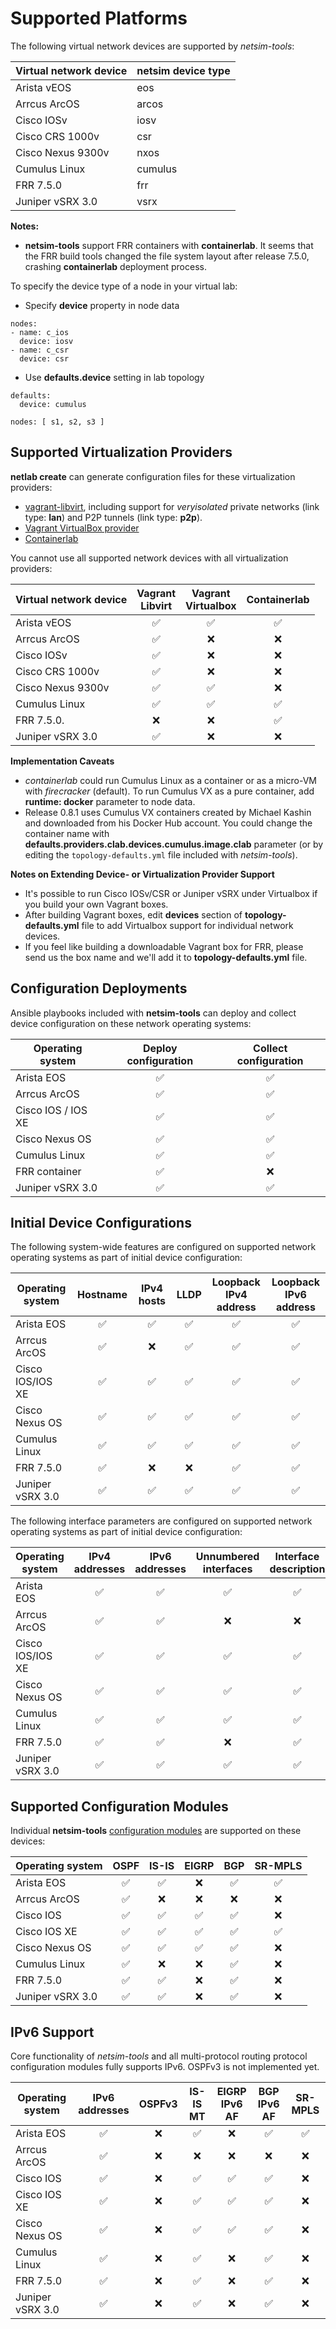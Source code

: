 # Supported Platforms

The following virtual network devices are supported by *netsim-tools*:

| Virtual network device | netsim device type |
|------------------------|--------------------|
| Arista vEOS            | eos                |
| Arrcus ArcOS           | arcos              |
| Cisco IOSv             | iosv               |
| Cisco CRS 1000v        | csr                |
| Cisco Nexus 9300v      | nxos               |
| Cumulus Linux          | cumulus            |
| FRR 7.5.0              | frr                |
| Juniper vSRX 3.0       | vsrx               |

**Notes:**
* **netsim-tools** support FRR containers with **containerlab**. It seems that the FRR build tools changed the file system layout after release 7.5.0, crashing **containerlab** deployment process.

To specify the device type of a node in your virtual lab:

* Specify **device** property in node data

```
nodes:
- name: c_ios
  device: iosv
- name: c_csr
  device: csr
```

* Use **defaults.device** setting in lab topology

```
defaults:
  device: cumulus

nodes: [ s1, s2, s3 ]
```

## Supported Virtualization Providers

**netlab create** can generate configuration files for these virtualization providers:

* [vagrant-libvirt](https://github.com/vagrant-libvirt/vagrant-libvirt), including support for *veryisolated* private networks (link type: **lan**) and P2P tunnels (link type: **p2p**).
* [Vagrant VirtualBox provider](https://www.vagrantup.com/docs/providers/virtualbox)
* [Containerlab](https://containerlab.srlinux.dev/)

You cannot use all supported network devices with all virtualization providers:

| Virtual network device | Vagrant<br />Libvirt | Vagrant<br />Virtualbox | Containerlab |
|------------------------|:-:|:-:|:-:|
| Arista vEOS            | ✅ | ✅ | ✅ |
| Arrcus ArcOS           | ✅ | ❌ | ❌ |
| Cisco IOSv             | ✅ | ❌ | ❌ |
| Cisco CRS 1000v        | ✅ | ❌ | ❌ |
| Cisco Nexus 9300v      | ✅ | ✅ | ❌ |
| Cumulus Linux          | ✅ | ✅ | ✅ |
| FRR 7.5.0.             | ❌ | ❌ | ✅ |
| Juniper vSRX 3.0       | ✅ | ❌ | ❌ |

**Implementation Caveats**
* *containerlab* could run Cumulus Linux as a container or as a micro-VM with *firecracker* (default). To run Cumulus VX as a pure container, add **runtime: docker** parameter to node data.
* Release 0.8.1 uses Cumulus VX containers created by Michael Kashin and downloaded from his Docker Hub account. You could change the container name with **defaults.providers.clab.devices.cumulus.image.clab** parameter (or by editing the `topology-defaults.yml` file included with *netsim-tools*).

**Notes on Extending Device- or Virtualization Provider Support**

* It's possible to run Cisco IOSv/CSR or Juniper vSRX under Virtualbox if you build your own Vagrant boxes.
* After building Vagrant boxes, edit **devices** section of **topology-defaults.yml** file to add Virtualbox support for individual network devices.
* If you feel like building a downloadable Vagrant box for FRR, please send us the box name and we'll add it to **topology-defaults.yml** file.

## Configuration Deployments

Ansible playbooks included with **netsim-tools** can deploy and collect device configuration on these network operating systems:

| Operating system | Deploy configuration | Collect configuration |
|------------------------|:-:|:-:|
| Arista EOS             | ✅ | ✅ |
| Arrcus ArcOS           | ✅ | ✅ |
| Cisco IOS / IOS XE     | ✅ | ✅ |
| Cisco Nexus OS         | ✅ | ✅ |
| Cumulus Linux          | ✅ | ✅ |
| FRR container          | ✅ | ❌ |
| Juniper vSRX 3.0       | ✅ | ✅ |

## Initial Device Configurations

The following system-wide features are configured on supported network operating systems as part of initial device configuration:

| Operating system | Hostname | IPv4 hosts | LLDP | Loopback<br />IPv4 address|Loopback<br />IPv6 address |
|------------------------|:-:|:-:|:-:|:-:|:-:|
| Arista EOS             | ✅ | ✅ | ✅ | ✅ | ✅ |
| Arrcus ArcOS           | ✅ | ❌ | ✅ | ✅ | ✅ |
| Cisco IOS/IOS XE       | ✅ | ✅ | ✅ | ✅ | ✅ |
| Cisco Nexus OS         | ✅ | ✅ | ✅ | ✅ | ✅ |
| Cumulus Linux          | ✅ | ✅ | ✅ | ✅ | ✅ |
| FRR 7.5.0              | ✅ | ❌ | ❌ | ✅ | ✅ |
| Juniper vSRX 3.0       | ✅ | ✅ | ✅ | ✅ | ✅ |

The following interface parameters are configured on supported network operating systems as part of initial device configuration:

| Operating system | IPv4<br />addresses | IPv6<br />addresses | Unnumbered<br />interfaces | Interface<br />description | Interface<br />bandwidth |
|------------------------|:-:|:-:|:-:|:-:|:-:|
| Arista EOS             | ✅ | ✅ | ✅ | ✅ | ✅ |
| Arrcus ArcOS           | ✅ | ✅ | ❌ | ❌ | ❌ |
| Cisco IOS/IOS XE       | ✅ | ✅ | ✅ | ✅ | ✅ |
| Cisco Nexus OS         | ✅ | ✅ | ✅ | ✅ | ✅ |
| Cumulus Linux          | ✅ | ✅ | ✅ | ✅ | ✅ |
| FRR 7.5.0              | ✅ | ✅ | ❌ | ✅ | ✅ |
| Juniper vSRX 3.0       | ✅ | ✅ | ✅ | ✅ | ✅ |

## Supported Configuration Modules

Individual **netsim-tools** [configuration modules](module-reference.md) are supported on these devices:

| Operating system | OSPF | IS-IS | EIGRP | BGP | SR-MPLS |
|------------------------|:-:|:-:|:-:|:-:|:-:|
| Arista EOS             | ✅ | ✅ | ❌ | ✅ | ✅ 
| Arrcus ArcOS           | ✅ | ❌ | ❌ | ❌ | ❌ |
| Cisco IOS              | ✅ | ✅ | ✅ | ✅ | ❌ |
| Cisco IOS XE           | ✅ | ✅ | ✅ | ✅ | ✅ |
| Cisco Nexus OS         | ✅ | ✅ | ✅ | ✅ | ❌ |
| Cumulus Linux          | ✅ | ❌ | ❌ | ✅ |  ❌ |
| FRR 7.5.0              | ✅ | ✅ | ❌ | ✅ | ❌ |
| Juniper vSRX 3.0       | ✅ | ✅ | ❌ | ✅ | ❌ |

## IPv6 Support

Core functionality of *netsim-tools* and all multi-protocol routing protocol configuration modules fully supports IPv6. OSPFv3 is not implemented yet.

| Operating system | IPv6<br />addresses | OSPFv3 | IS-IS MT | EIGRP<br />IPv6 AF | BGP<br />IPv6 AF | SR-MPLS |
|------------------------|:-:|:-:|:-:|:-:|:-:|:-:|
| Arista EOS             | ✅ | ❌ | ✅ | ❌ | ✅ | ✅ |
| Arrcus ArcOS           | ✅ | ❌ | ❌ | ❌ | ❌ | ❌ |
| Cisco IOS              | ✅ | ❌ | ✅ | ✅ | ✅ | ❌ |
| Cisco IOS XE           | ✅ | ❌ | ✅ | ✅ | ✅ | ❌ |
| Cisco Nexus OS         | ✅ | ❌ | ✅ | ✅ | ✅ | ❌ |
| Cumulus Linux          | ✅ | ❌ | ✅ | ❌ | ✅ | ❌ |
| FRR 7.5.0              | ✅ | ❌ | ✅ | ❌ | ✅ | ❌ |
| Juniper vSRX 3.0       | ✅ | ❌ | ✅ | ❌ | ✅ | ❌ |

<!--
## BGP Support

Some BGP parameters are not supported on all devices:

| Operating system | IPv6 address<br />family |
|------------------------|:-:|
| Arista EOS             | ❌ |
| Cisco IOS/IOS XE       | ❌ |
| Cisco Nexus OS         | ❌ |
| Cumulus Linux          | ❌ |
| FRR 7.5.0              | ❌ |
| Juniper vSRX 3.0       | ❌ |
-->
